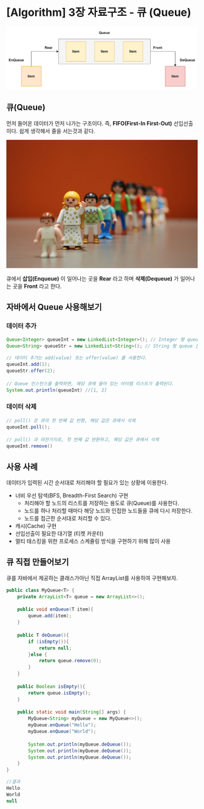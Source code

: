 # [Algorithm] 3장 자료구조 - 큐 (Queue)

![algorithms3_image1.jpg](/img/algorithms3_image2.png?raw=true)

## 큐(Queue)

먼저 들어온 데이터가 먼저 나가는 구조이다. 즉, **FIFO(First-In First-Out)** 선입선출이다. 쉽게 생각해서 줄을 서는것과 같다.

![algorithms3_image2.png](/img/algorithms3_image1.jpg?raw=true)

큐에서 **삽입(Enqueue)** 이 일어나는 곳을 **Rear** 라고 하며 **삭제(Dequeue)** 가 일어나는 곳을 **Front** 라고 한다.

## 자바에서 Queue 사용해보기

### 데이터 추가

```java
Queue<Integer> queueInt = new LinkedList<Integer>(); // Integer 형 queue 선언
Queue<String> queueStr = new LinkedList<String>(); // String 형 queue 선언
```

```java
// 데이터 추가는 add(value) 또는 offer(value) 를 사용한다.
queueInt.add(1);
queueStr.offer(2);

// Queue 인스턴스를 출력하면, 해당 큐에 들어 있는 아이템 리스트가 출력된다.
System.out.println(queueInt) //[1, 2]
```

### 데이터 삭제

```java
// poll() 은 큐의 첫 번째 값 반환, 해당 값은 큐에서 삭제
queueInt.poll();

// poll() 과 마찬가지로, 첫 번째 값 반환하고, 해당 값은 큐에서 삭제
queueInt.remove()
```

## 사용 사례

데이터가 입력된 시간 순서대로 처리해야 할 필요가 있는 상황에 이용한다.

- 너비 우선 탐색(BFS, Breadth-First Search) 구현
  - 처리해야 할 노드의 리스트를 저장하는 용도로 큐(Queue)를 사용한다.
  - 노드를 하나 처리할 때마다 해당 노드와 인접한 노드들을 큐에 다시 저장한다.
  - 노드를 접근한 순서대로 처리할 수 있다.
- 캐시(Cache) 구현
- 선입선출이 필요한 대기열 (티켓 카운터)
- 멀티 태스킹을 위한 프로세스 스케쥴링 방식을 구현하기 위해 많이 사용

## 큐 직접 만들어보기

큐를 자바에서 제공하는 클래스가아닌 직접 ArrayList를 사용하여 구현해보자.

```java
public class MyQueue<T> {
    private ArrayList<T> queue = new ArrayList<>();

    public void enQueue(T item){
        queue.add(item);
    }

    public T deQueue(){
        if (isEmpty()){
            return null;
        }else {
            return queue.remove(0);
        }
    }

    public Boolean isEmpty(){
        return queue.isEmpty();
    }

    public static void main(String[] args) {
        MyQueue<String> myQueue = new MyQueue<>();
        myQueue.enQueue("Hello");
        myQueue.enQueue("World");

        System.out.println(myQueue.deQueue());
        System.out.println(myQueue.deQueue());
        System.out.println(myQueue.deQueue());
    }
}
```

```java
//결과
Hello
World
null
```

